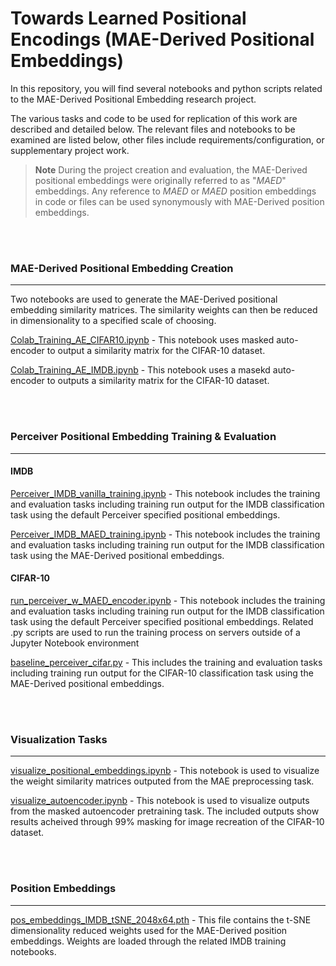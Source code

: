 # Towards Learned Positional Encodings (MAE-Derived Positional Embeddings)

In this repository, you will find several notebooks and python scripts related to the MAE-Derived Positional Embedding research project.

The various tasks and code to be used for replication of this work are described and detailed below. The relevant files and notebooks to be examined are listed below, other files include requirements/configuration, or supplementary project work.

> **Note**
> During the project creation and evaluation, the MAE-Derived positional embeddings were originally referred to as "*MAED*" embeddings. Any reference to *MAED* or *MAED* position embeddings in code or files can be used synonymously with MAE-Derived position embeddings.

<br></br>


### MAE-Derived Positional Embedding Creation
-----
Two notebooks are used to generate the MAE-Derived positional embedding similarity matrices. The similarity weights can then be reduced in dimensionality to a specified scale of choosing.

[Colab_Training_AE_CIFAR10.ipynb](Colab_Training_AE_CIFAR10.ipynb) - This notebook uses masked auto-encoder to output a similarity matrix for the CIFAR-10 dataset.

[Colab_Training_AE_IMDB.ipynb](Colab_Training_AE_IMDB.ipynb) - This notebook uses a masekd auto-encoder to outputs a similarity matrix for the CIFAR-10 dataset.


<br></br>

### Perceiver Positional Embedding Training & Evaluation
-----
#### IMDB
[Perceiver_IMDB_vanilla_training.ipynb](Perceiver_IMDB_vanilla_training.ipynb) - This notebook includes the training and evaluation tasks including training run output for the IMDB classification task using the default Perceiver specified positional embeddings.

[Perceiver_IMDB_MAED_training.ipynb](Perceiver_IMDB_MAED_training.ipynb) - This notebook includes the training and evaluation tasks including training run output for the IMDB classification task using the MAE-Derived positional embeddings.

#### CIFAR-10
[run_perceiver_w_MAED_encoder.ipynb](run_perceiver_w_MAED_encoder.ipynb) - This notebook includes the training and evaluation tasks including training run output for the IMDB classification task using the default Perceiver specified positional embeddings. Related .py scripts are used to run the training process on servers outside of a Jupyter Notebook environment

[baseline_perceiver_cifar.py](baseline_perceiver_cifar.py) - This includes the training and evaluation tasks including training run output for the CIFAR-10 classification task using the MAE-Derived positional embeddings.

<br></br>

### Visualization Tasks
-----
[visualize_positional_embeddings.ipynb](visualize_positional_embeddings.ipynb) - This notebook is used to visualize the weight similarity matrices outputed from the MAE preprocessing task. 


[visualize_autoencoder.ipynb](visualize_autoencoder.ipynb) - This notebook is used to visualize outputs from the masked autoencoder pretraining task. The included outputs show results acheived through 99% masking for image recreation of the CIFAR-10 dataset.

<br></br>
### Position Embeddings
-----
[pos_embeddings_IMDB_tSNE_2048x64.pth](pos_embeddings_IMDB_tSNE_2048x64.pth) - This file contains the t-SNE dimensionality reduced weights used for the MAE-Derived position embeddings. Weights are loaded through the related IMDB training notebooks.
